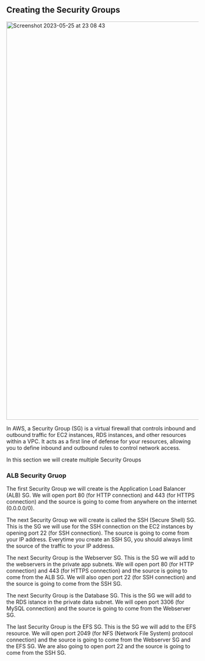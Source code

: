## Creating the Security Groups

<img width="1044" alt="Screenshot 2023-05-25 at 23 08 43" src="https://github.com/leorickli/wordpress-aws/assets/106999054/be107717-0b37-4f0f-8699-5613ca8ff3e3">

In AWS, a Security Group (SG) is a virtual firewall that controls inbound and outbound traffic for EC2 instances, RDS instances, and other resources within a VPC. It acts as a first line of defense for your resources, allowing you to define inbound and outbound rules to control network access.

In this section we will create multiple Security Groups

### ALB Security Gruop

The first Security Group we will create is the Application Load Balancer (ALB) SG. We will open port 80 (for HTTP connection) and 443 (for HTTPS connection) and the source is going to come from anywhere on the internet (0.0.0.0/0).

The next Security Group we will create is called the SSH (Secure Shell) SG. This is the SG we will use for the SSH connection on the EC2 instances by opening port 22 (for SSH connection). The source is going to come from your IP address. Everytime you create an SSH SG, you should always limit the source of the traffic to your IP address.

The next Security Group is the Webserver SG. This is the SG we will add to the webservers in the private app subnets. We will open port 80 (for HTTP connection) and 443 (for HTTPS connection) and the source is going to come from the ALB SG. We will also open port 22 (for SSH connection) and the source is going to come from the SSH SG.

The next Security Group is the Database SG. This is the SG we will add to the RDS istance in the private data subnet. We will open port 3306 (for MySQL connection) and the source is going to come from the Webserver SG.

The last Security Group is the EFS SG. This is the SG we will add to the EFS resource. We will open port 2049 (for NFS (Network File System) protocol connection) and the source is going to come from the Webserver SG and the EFS SG. We are also going to open port 22 and the source is going to come from the SSH SG.
